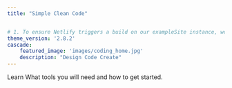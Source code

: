 ```yaml
---
title: "Simple Clean Code"


# 1. To ensure Netlify triggers a build on our exampleSite instance, we need to change a file in the exampleSite directory.
theme_version: '2.8.2'
cascade:
    featured_image: 'images/coding_home.jpg'
    description: "Design Code Create"
---
```

Learn What tools you will need and how to get started.
